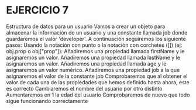 # EJERCICIO 7
Estructura de datos para un usuario
Vamos a crear un objeto para almacenar la información de un usuario y una constante llamada job donde guardaremos el valor 'developer'. A continuación seguiremos los siguiente pasos:
Usando la notación con punto o la notación con corchetes ([]) (ej: obj.prop o obj["prop"]):
Añadiremos una propiedad llamada firstName y le asignaremos un valor.
Añadiremos una propiedad llamada lastName y le asignaremos un valor.
Añadiremos una propiedad llamada age y le asignaremos un valor numérico.
Añadiremos una propiedad job a la que asignaremos el valor de la constante job
Comprobaremos que al obtener el valor de cada una de las propiedades que hemos definido hasta ahora, este es correcto
Cambiaremos el nombre del usuario por otro distinto
Aumentaremos en 1 la edad del usuario
Comprobaremos de nuevo que todo sigue funcionando correctamente